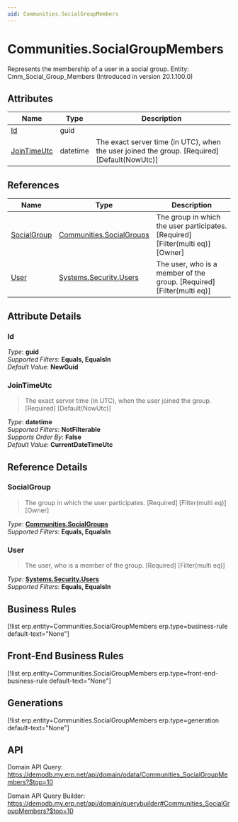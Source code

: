 ```yaml
---
uid: Communities.SocialGroupMembers
---
```

# Communities.SocialGroupMembers

Represents the membership of a user in a social group. Entity: Cmm_Social_Group_Members (Introduced in version 20.1.100.0)

## Attributes

| Name | Type | Description |
| ---- | ---- | --- |
| [Id](Communities.SocialGroupMembers.md#id) | guid |  
| [JoinTimeUtc](Communities.SocialGroupMembers.md#jointimeutc) | datetime | The exact server time (in UTC), when the user joined the group. [Required] [Default(NowUtc)] 

## References

| Name | Type | Description |
| ---- | ---- | --- |
| [SocialGroup](Communities.SocialGroupMembers.md#socialgroup) | [Communities.SocialGroups](Communities.SocialGroups.md) | The group in which the user participates. [Required] [Filter(multi eq)] [Owner] |
| [User](Communities.SocialGroupMembers.md#user) | [Systems.Security.Users](Systems.Security.Users.md) | The user, who is a member of the group. [Required] [Filter(multi eq)] |


## Attribute Details

### Id

_Type_: **guid**  
_Supported Filters_: **Equals, EqualsIn**  
_Default Value_: **NewGuid**  

### JoinTimeUtc

> The exact server time (in UTC), when the user joined the group. [Required] [Default(NowUtc)]

_Type_: **datetime**  
_Supported Filters_: **NotFilterable**  
_Supports Order By_: **False**  
_Default Value_: **CurrentDateTimeUtc**  


## Reference Details

### SocialGroup

> The group in which the user participates. [Required] [Filter(multi eq)] [Owner]

_Type_: **[Communities.SocialGroups](Communities.SocialGroups.md)**  
_Supported Filters_: **Equals, EqualsIn**  

### User

> The user, who is a member of the group. [Required] [Filter(multi eq)]

_Type_: **[Systems.Security.Users](Systems.Security.Users.md)**  
_Supported Filters_: **Equals, EqualsIn**  



## Business Rules

[!list erp.entity=Communities.SocialGroupMembers erp.type=business-rule default-text="None"]

## Front-End Business Rules

[!list erp.entity=Communities.SocialGroupMembers erp.type=front-end-business-rule default-text="None"]

## Generations

[!list erp.entity=Communities.SocialGroupMembers erp.type=generation default-text="None"]

## API

Domain API Query:
<https://demodb.my.erp.net/api/domain/odata/Communities_SocialGroupMembers?$top=10>

Domain API Query Builder:
<https://demodb.my.erp.net/api/domain/querybuilder#Communities_SocialGroupMembers?$top=10>

